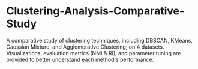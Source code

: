 # Clustering-Analysis-Comparative-Study
A comparative study of clustering techniques, including DBSCAN, KMeans, Gaussian Mixture, and Agglomerative Clustering, on 4 datasets. Visualizations, evaluation metrics (NMI &amp; RI), and parameter tuning are provided to better understand each method's performance.
